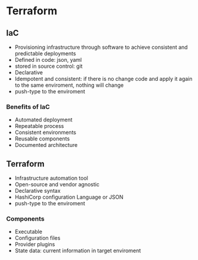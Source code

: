 # Terraform

## IaC

- Provisioning infrastructure through software to achieve consistent and predictable deployments
- Defined in code: json, yaml
- stored in source control: git
- Declarative
- Idempotent and consistent: if there is no change code and apply it again to the same enviroment, nothing will change
- push-type to the enviroment

### Benefits of IaC

- Automated deployment
- Repeatable process
- Consistent environments
- Reusable components
- Documented architecture

## Terraform

- Infrastructure automation tool
- Open-source and vendor agnostic
- Declarative syntax
- HashiCorp configuration Language or JSON
- push-type to the enviroment

### Components

- Executable
- Configuration files
- Provider plugins
- State data: current information in target enviroment